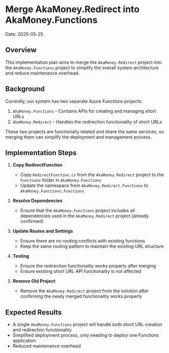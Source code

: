 # Merge AkaMoney.Redirect into AkaMoney.Functions

Date: 2025-05-25

## Overview

This implementation plan aims to merge the `AkaMoney.Redirect` project into the `AkaMoney.Functions` project to simplify the overall system architecture and reduce maintenance overhead.

## Background

Currently, our system has two separate Azure Functions projects:

1. `AkaMoney.Functions` - Contains APIs for creating and managing short URLs
2. `AkaMoney.Redirect` - Handles the redirection functionality of short URLs

These two projects are functionally related and share the same services, so merging them can simplify the deployment and management process.

## Implementation Steps

1. **Copy RedirectFunction**
   - Copy `RedirectFunction.cs` from the `AkaMoney.Redirect` project to the `Functions` folder in `AkaMoney.Functions`
   - Update the namespace from `AkaMoney.Redirect.Functions` to `AkaMoney.Functions.Functions`

2. **Resolve Dependencies**
   - Ensure that the `AkaMoney.Functions` project includes all dependencies used in the `AkaMoney.Redirect` project (already confirmed)

3. **Update Routes and Settings**
   - Ensure there are no routing conflicts with existing functions
   - Keep the same routing pattern to maintain the existing URL structure

4. **Testing**
   - Ensure the redirection functionality works properly after merging
   - Ensure existing short URL API functionality is not affected

5. **Remove Old Project**
   - Remove the `AkaMoney.Redirect` project from the solution after confirming the newly merged functionality works properly

## Expected Results

- A single `AkaMoney.Functions` project will handle both short URL creation and redirection functionality
- Simplified deployment process, only needing to deploy one Functions application
- Reduced maintenance overhead
